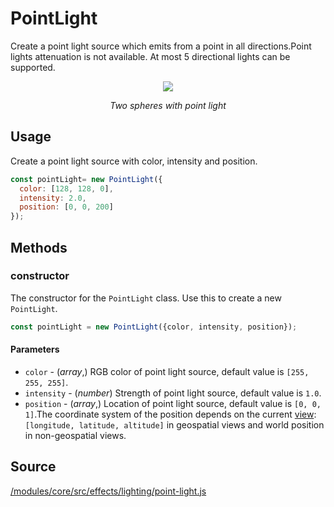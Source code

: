 # PointLight

Create a point light source which emits from a point in all directions.Point lights attenuation is not available. At most 5 directional lights can be supported.

<div align="center">
  <div>
    <img src="https://raw.github.com/visgl/deck.gl-data/master/images/whats-new/point-light.gif" />
    <p><i>Two spheres with point light</i></p>
  </div>
</div>

## Usage

Create a point light source with color, intensity and position.
```js
const pointLight= new PointLight({
  color: [128, 128, 0],
  intensity: 2.0,
  position: [0, 0, 200]
});
```

## Methods

### constructor

The constructor for the `PointLight` class. Use this to create a new `PointLight`.

```js
const pointLight = new PointLight({color, intensity, position});
```
#### Parameters

* `color` - (*array*,)  RGB color of point light source, default value is `[255, 255, 255]`.
* `intensity` - (*number*) Strength of point light source, default value is `1.0`.
* `position` - (*array*,)  Location of point light source, default value is `[0, 0, 1]`.The coordinate system of the position depends on the current [view](/docs/api-reference/core/deck.md#views): `[longitude, latitude, altitude]` in geospatial views and world position in non-geospatial views.

## Source

[/modules/core/src/effects/lighting/point-light.js](https://github.com/visgl/deck.gl/tree/8.2-release/modules/core/src/effects/lighting/point-light.js)
